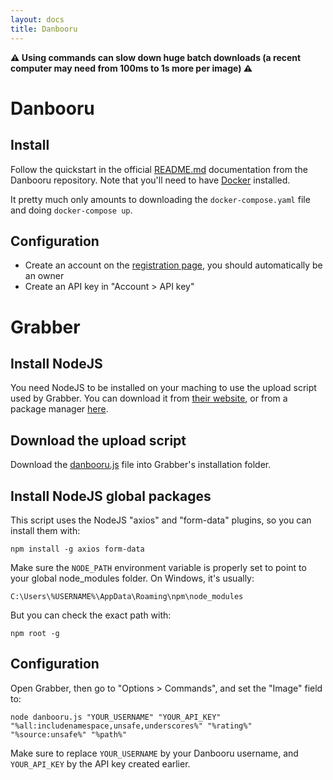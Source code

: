 ```yaml
---
layout: docs
title: Danbooru
---
```




**⚠️ Using commands can slow down huge batch downloads (a recent computer may need from 100ms to 1s more per image) ⚠️**



# Danbooru

## Install
Follow the quickstart in the official [README.md](https://github.com/danbooru/danbooru/blob/master/README.md) documentation from the Danbooru repository.
Note that you'll need to have [Docker](https://docs.docker.com/get-docker/) installed.

It pretty much only amounts to downloading the `docker-compose.yaml` file and doing `docker-compose up`.


## Configuration

* Create an account on the [registration page](http://localhost:3000/users/new), you should automatically be an owner
* Create an API key in "Account > API key"




# Grabber

## Install NodeJS

You need NodeJS to be installed on your maching to use the upload script used by Grabber.
You can download it from [their website](https://nodejs.org/en/download/), or from a package manager [here](https://nodejs.org/en/download/package-manager/).


## Download the upload script

Download the [danbooru.js](danbooru.js) file into Grabber's installation folder.


## Install NodeJS global packages

This script uses the NodeJS "axios" and "form-data" plugins, so you can install them with:
```
npm install -g axios form-data
```

Make sure the `NODE_PATH` environment variable is properly set to point to your global node_modules folder. On Windows, it's usually:
```
C:\Users\%USERNAME%\AppData\Roaming\npm\node_modules
```

But you can check the exact path with:
```
npm root -g
```


## Configuration

Open Grabber, then go to "Options > Commands", and set the "Image" field to:
```
node danbooru.js "YOUR_USERNAME" "YOUR_API_KEY" "%all:includenamespace,unsafe,underscores%" "%rating%" "%source:unsafe%" "%path%"
```

Make sure to replace `YOUR_USERNAME` by your Danbooru username, and `YOUR_API_KEY` by the API key created earlier.